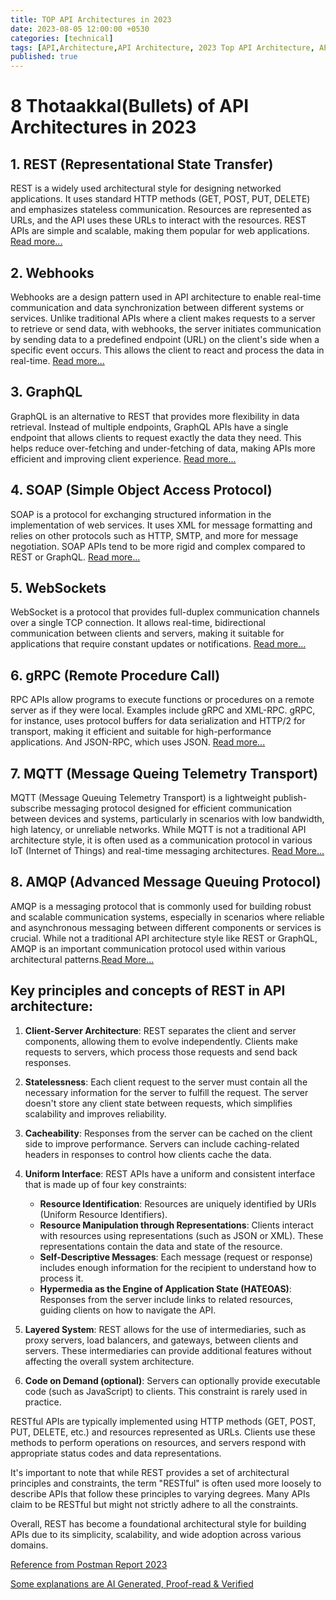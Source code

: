 ```yaml
---
title: TOP API Architectures in 2023
date: 2023-08-05 12:00:00 +0530
categories: [technical]
tags: [API,Architecture,API Architecture, 2023 Top API Architecture, API methodologies, REST, Webhooks, Graphql, SOAP, Websocket, gRPC, MQTT, AMQP, what are API Architectures, API Styles, different types of api architectures, quick revision of apis, interview preperations]
published: true
---
```


# 8 Thotaakkal(Bullets) of API Architectures in 2023

## 1. REST (Representational State Transfer)

REST is a widely used architectural style for designing networked applications. It uses standard HTTP methods (GET, POST, PUT, DELETE) and emphasizes stateless communication. Resources are represented as URLs, and the API uses these URLs to interact with the resources. REST APIs are simple and scalable, making them popular for web applications. [Read more...](/rest-api-architecture)


## 2. Webhooks

Webhooks are a design pattern used in API architecture to enable real-time communication and data synchronization between different systems or services. Unlike traditional APIs where a client makes requests to a server to retrieve or send data, with webhooks, the server initiates communication by sending data to a predefined endpoint (URL) on the client's side when a specific event occurs. This allows the client to react and process the data in real-time. [Read more...](/how-webhook-architecture-works)

## 3. GraphQL

GraphQL is an alternative to REST that provides more flexibility in data retrieval. Instead of multiple endpoints, GraphQL APIs have a single endpoint that allows clients to request exactly the data they need. This helps reduce over-fetching and under-fetching of data, making APIs more efficient and improving client experience. [Read more...](/graphql-in-api-architecture)

## 4. SOAP (Simple Object Access Protocol)

SOAP is a protocol for exchanging structured information in the implementation of web services. It uses XML for message formatting and relies on other protocols such as HTTP, SMTP, and more for message negotiation. SOAP APIs tend to be more rigid and complex compared to REST or GraphQL. [Read more...](/key-aspects-of-soap)

## 5. WebSockets

WebSocket is a protocol that provides full-duplex communication channels over a single TCP connection. It allows real-time, bidirectional communication between clients and servers, making it suitable for applications that require constant updates or notifications. [Read more...](/how-websockets-architecture-works)

## 6. gRPC (Remote Procedure Call)

RPC APIs allow programs to execute functions or procedures on a remote server as if they were local. Examples include gRPC and XML-RPC. gRPC, for instance, uses protocol buffers for data serialization and HTTP/2 for transport, making it efficient and suitable for high-performance applications. And JSON-RPC, which uses JSON. [Read more...](/api-architecture-of-grpc)

## 7. MQTT (Message Queing Telemetry Transport)

MQTT (Message Queuing Telemetry Transport) is a lightweight publish-subscribe messaging protocol designed for efficient communication between devices and systems, particularly in scenarios with low bandwidth, high latency, or unreliable networks. While MQTT is not a traditional API architecture style, it is often used as a communication protocol in various IoT (Internet of Things) and real-time messaging architectures. [Read More...](/mqtt-api-architecture)

## 8. AMQP (Advanced Message Queuing Protocol)

AMQP is a messaging protocol that is commonly used for building robust and scalable communication systems, especially in scenarios where reliable and asynchronous messaging between different components or services is crucial. While not a traditional API architecture style like REST or GraphQL, AMQP is an important communication protocol used within various architectural patterns.[Read More...](/overview-amqp-api-architecture)

## Key principles and concepts of REST in API architecture:

1. **Client-Server Architecture**:
   REST separates the client and server components, allowing them to evolve independently. Clients make requests to servers, which process those requests and send back responses.

2. **Statelessness**:
   Each client request to the server must contain all the necessary information for the server to fulfill the request. The server doesn't store any client state between requests, which simplifies scalability and improves reliability.

3. **Cacheability**:
   Responses from the server can be cached on the client side to improve performance. Servers can include caching-related headers in responses to control how clients cache the data.

4. **Uniform Interface**:
   REST APIs have a uniform and consistent interface that is made up of four key constraints:
   - **Resource Identification**: Resources are uniquely identified by URIs (Uniform Resource Identifiers).
   - **Resource Manipulation through Representations**: Clients interact with resources using representations (such as JSON or XML). These representations contain the data and state of the resource.
   - **Self-Descriptive Messages**: Each message (request or response) includes enough information for the recipient to understand how to process it.
   - **Hypermedia as the Engine of Application State (HATEOAS)**: Responses from the server include links to related resources, guiding clients on how to navigate the API.

5. **Layered System**:
   REST allows for the use of intermediaries, such as proxy servers, load balancers, and gateways, between clients and servers. These intermediaries can provide additional features without affecting the overall system architecture.

6. **Code on Demand (optional)**:
   Servers can optionally provide executable code (such as JavaScript) to clients. This constraint is rarely used in practice.

RESTful APIs are typically implemented using HTTP methods (GET, POST, PUT, DELETE, etc.) and resources represented as URLs. Clients use these methods to perform operations on resources, and servers respond with appropriate status codes and data representations.

It's important to note that while REST provides a set of architectural principles and constraints, the term "RESTful" is often used more loosely to describe APIs that follow these principles to varying degrees. Many APIs claim to be RESTful but might not strictly adhere to all the constraints.

Overall, REST has become a foundational architectural style for building APIs due to its simplicity, scalability, and wide adoption across various domains.



[Reference from Postman Report 2023](https://www.postman.com/state-of-api/api-technologies/#api-technologies)

[Some explanations are AI Generated, Proof-read & Verified](#)